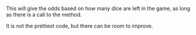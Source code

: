 This will give the odds based on how many dice are left in the game, as long as there is a call to the method.

It is not the prettiest code, but there can be room to improve.
